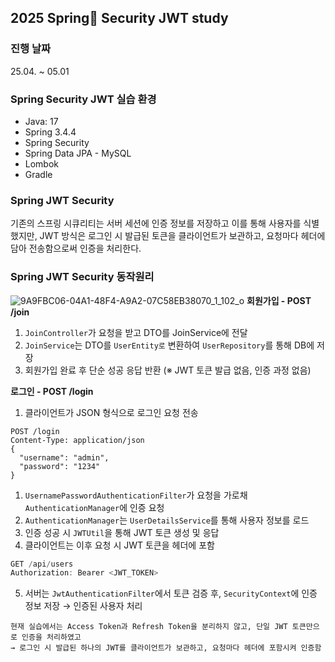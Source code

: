 ## 2025 Spring🍃 Security JWT study

### 진행 날짜
25.04.  ~  05.01

### Spring Security JWT 실습 환경 
- Java: 17
- Spring 3.4.4
- Spring Security
- Spring Data JPA - MySQL
- Lombok
- Gradle

### Spring JWT Security 
기존의 스프링 시큐리티는 서버 세션에 인증 정보를 저장하고 이를 통해 사용자를 식별했지만, JWT 방식은 로그인 시 발급된 토큰을 클라이언트가 보관하고, 요청마다 헤더에 담아 전송함으로써 인증을 처리한다. 
### Spring JWT Security 동작원리
![9A9FBC06-04A1-48F4-A9A2-07C58EB38070_1_102_o](https://github.com/user-attachments/assets/d352d8f1-ac2e-4888-b28a-f96df828d369)
**회원가입 - POST /join**

1. `JoinController`가 요청을 받고 DTO를 JoinService에 전달
2. `JoinService`는 DTO를 `UserEntity로` 변환하여 `UserRepository`를 통해 DB에 저장
3. 회원가입 완료 후 단순 성공 응답 반환 (※ JWT 토큰 발급 없음, 인증 과정 없음)

**로그인 - POST /login**

1. 클라이언트가 JSON 형식으로 로그인 요청 전송

```
POST /login
Content-Type: application/json
{
  "username": "admin",
  "password": "1234"
}

```

1. `UsernamePasswordAuthenticationFilter`가 요청을 가로채 `AuthenticationManager`에 인증 요청
2. `AuthenticationManager`는 `UserDetailsService`를 통해 사용자 정보를 로드
3. 인증 성공 시 `JWTUtil`을 통해 JWT 토큰 생성 및 응답
4. 클라이언트는 이후 요청 시 JWT 토큰을 헤더에 포함

```java
GET /api/users
Authorization: Bearer <JWT_TOKEN>

```
5. 서버는 `JwtAuthenticationFilter`에서 토큰 검증 후, `SecurityContext`에 인증 정보 저장 → 인증된 사용자 처리

```
현재 실습에서는 Access Token과 Refresh Token을 분리하지 않고, 단일 JWT 토큰만으로 인증을 처리하였고
→ 로그인 시 발급된 하나의 JWT를 클라이언트가 보관하고, 요청마다 헤더에 포함시켜 인증함

```
